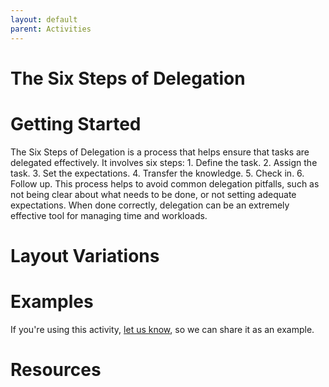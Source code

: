 ```yaml
---
layout: default
parent: Activities
---
```


# The Six Steps of Delegation

# Getting Started

The Six Steps of Delegation is a process that helps ensure that tasks are delegated effectively. It involves six steps: 1. Define the task. 2. Assign the task. 3. Set the expectations. 4. Transfer the knowledge. 5. Check in. 6. Follow up. This process helps to avoid common delegation pitfalls, such as not being clear about what needs to be done, or not setting adequate expectations. When done correctly, delegation can be an extremely effective tool for managing time and workloads.

# Layout Variations
# Examples
If you're using this activity, [let us know](https://github.com/Standards-and-Practices/structured-rapid-development/issues/new?assignees=&labels=documentation&template=example-submission.md&title=Example+of+%5Byour+pattern+here%5D), so we can share it as an example.
# Resources